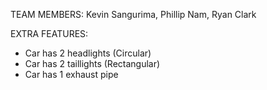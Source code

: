 TEAM MEMBERS: Kevin Sangurima, Phillip Nam, Ryan Clark

EXTRA FEATURES:

- Car has 2 headlights (Circular)
- Car has 2 taillights (Rectangular)
- Car has 1 exhaust pipe
